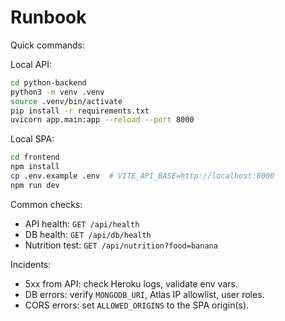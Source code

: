 # Runbook

Quick commands:

Local API:
```zsh
cd python-backend
python3 -m venv .venv
source .venv/bin/activate
pip install -r requirements.txt
uvicorn app.main:app --reload --port 8000
```

Local SPA:
```zsh
cd frontend
npm install
cp .env.example .env  # VITE_API_BASE=http://localhost:8000
npm run dev
```

Common checks:
- API health: `GET /api/health`
- DB health: `GET /api/db/health`
- Nutrition test: `GET /api/nutrition?food=banana`

Incidents:
- 5xx from API: check Heroku logs, validate env vars.
- DB errors: verify `MONGODB_URI`, Atlas IP allowlist, user roles.
- CORS errors: set `ALLOWED_ORIGINS` to the SPA origin(s).
